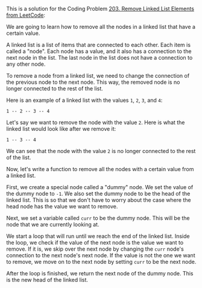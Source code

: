 This is a solution for the Coding Problem [203. Remove Linked List Elements from LeetCode](https://leetcode.com/problems/remove-linked-list-elements/description):

We are going to learn how to remove all the nodes in a linked list that have a certain value.

A linked list is a list of items that are connected to each other. Each item is called a "node". Each node has a value, and it also has a connection to the next node in the list. The last node in the list does not have a connection to any other node.

To remove a node from a linked list, we need to change the connection of the previous node to the next node. This way, the removed node is no longer connected to the rest of the list.

Here is an example of a linked list with the values `1`, `2`, `3`, and `4`:

    1 -- 2 -- 3 -- 4

Let's say we want to remove the node with the value `2`. Here is what the linked list would look like after we remove it:

    1 -- 3 -- 4

We can see that the node with the value `2` is no longer connected to the rest of the list.

Now, let's write a function to remove all the nodes with a certain value from a linked list.

First, we create a special node called a "dummy" node. We set the value of the dummy node to `-1`. We also set the dummy node to be the head of the linked list. This is so that we don't have to worry about the case where the head node has the value we want to remove.

Next, we set a variable called `curr` to be the dummy node. This will be the node that we are currently looking at.

We start a loop that will run until we reach the end of the linked list. Inside the loop, we check if the value of the next node is the value we want to remove. If it is, we skip over the next node by changing the `curr` node's connection to the next node's next node. If the value is not the one we want to remove, we move on to the next node by setting `curr` to be the next node.

After the loop is finished, we return the next node of the dummy node. This is the new head of the linked list.
